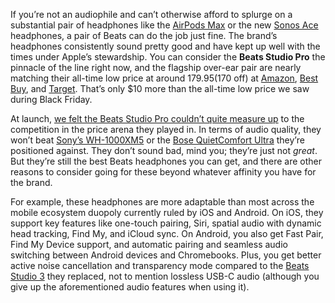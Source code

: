 If you’re not an audiophile and can’t otherwise afford to splurge on a substantial pair of headphones like the [AirPods Max](/22177494/apple-airpods-max-headphones-review-price-features) or the new [Sonos Ace](/24169086/sonos-ace-headphones-review) headphones, a pair of Beats can do the job just fine. The brand’s headphones consistently sound pretty good and have kept up well with the times under Apple’s stewardship. You can consider the **Beats Studio Pro** the pinnacle of the line right now, and the flagship over-ear pair are nearly matching their all-time low price at around $179.95 ($170 off) at [Amazon](https://www.amazon.com/Beats-Studio-Pro-Personalized-Compatibility/dp/B0C8PWSW7T?tag=theverge02-20), [Best Buy](https://howl.me/ck1uLjXb2yc), and [Target](https://goto.target.com/c/482924/81938/2092?u=https%3A%2F%2Fwww.target.com%2Fp%2Fbeats-studio-pro-bluetooth-wireless-headphones-sandstone%2F-%2FA-89401492). That’s only $10 more than the all-time low price we saw during Black Friday.

At launch, [we felt the Beats Studio Pro couldn’t quite measure up](/23799799/beats-studio-pro-review-apple-google-features) to the competition in the price arena they played in. In terms of audio quality, they won’t beat [Sony’s WH-1000XM5](/23067645/sony-wh-1000xm5-noise-canceling-headphones-review) or the [Bose QuietComfort Ultra](/23920591/bose-quietcomfort-ultra-headphones-review) they’re positioned against. They don’t sound bad, mind you; they’re just not *great*. But they’re still the best Beats headphones you can get, and there are other reasons to consider going for these beyond whatever affinity you have for the brand.

For example, these headphones are more adaptable than most across the mobile ecosystem duopoly currently ruled by iOS and Android. On iOS, they support key features like one-touch pairing, Siri, spatial audio with dynamic head tracking, Find My, and iCloud sync. On Android, you also get Fast Pair, Find My Device support, and automatic pairing and seamless audio switching between Android devices and Chromebooks. Plus, you get better active noise cancellation and transparency mode compared to the [Beats Studio 3](/2017/10/25/16542656/beats-studio-3-wireless-headphones-review-noise-canceling) they replaced, not to mention lossless USB-C audio (although you give up the aforementioned audio features when using it).
